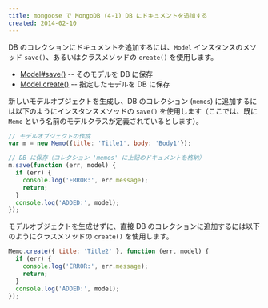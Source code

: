 ```yaml
---
title: mongoose で MongoDB (4-1) DB にドキュメントを追加する
created: 2014-02-10
---
```


DB のコレクションにドキュメントを追加するには、`Model` インスタンスのメソッド `save()`、あるいはクラスメソッドの `create()` を使用します。

- [Model#save()](http://mongoosejs.com/docs/api.html#model_Model-save) -- そのモデルを DB に保存
- [Model.create()](http://mongoosejs.com/docs/api.html#model_Model.create) -- 指定したモデルを DB に保存

新しいモデルオブジェクトを生成し、DB のコレクション (`memos`) に追加するには以下のようにインスタンスメソッドの `save()` を使用します（ここでは、既に `Memo` という名前のモデルクラスが定義されているとします）。

```javascript
// モデルオブジェクトの作成
var m = new Memo({title: 'Title1', body: 'Body1'});

// DB に保存（コレクション 'memos' に上記のドキュメントを格納）
m.save(function (err, model) {
  if (err) {
    console.log('ERROR:', err.message);
    return;
  }
  console.log('ADDED:', model);
});
```

モデルオブジェクトを生成せずに、直接 DB のコレクションに追加するには以下のようにクラスメソッドの `create()` を使用します。

```javascript
Memo.create({ title: 'Title2' }, function (err, model) {
  if (err) {
    console.log('ERROR:', err.message);
    return;
  }
  console.log('ADDED:', model);
});
```

